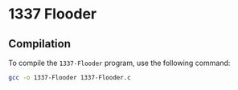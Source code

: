 # 1337 Flooder

## Compilation

To compile the `1337-Flooder` program, use the following command:

```bash
gcc -o 1337-Flooder 1337-Flooder.c
